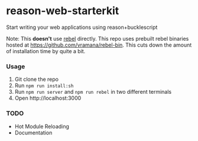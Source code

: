 # reason-web-starterkit

Start writing your web applications using reason+bucklescript

Note: This **doesn't** use [rebel](https://github.com/reasonml/rebel) directly. This repo uses prebuilt rebel binaries hosted at https://github.com/vramana/rebel-bin. This cuts down the amount of installation time by quite a bit.

### Usage

1. Git clone the repo
2. Run `npm run install:sh`
3. Run `npm run server` and `npm run rebel` in two different terminals
4. Open http://localhost:3000

### TODO

- Hot Module Reloading  
- Documentation
